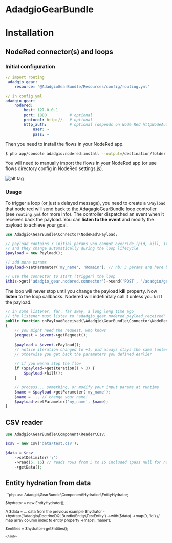 # AdadgioGearBundle

# Installation

## NodeRed connector(s) and loops

### Initial configuration

```yaml
// import routing
_adadgio_gear:
    resource: "@AdadgioGearBundle/Resources/config/routing.yml"
```

```yaml
// in config.yml
adadgio_gear:
    nodered:
        host: 127.0.0.1
        port: 1880          # optional
        protocol: http://   # optional
        http_auth:          # optional (depends on Node Red httpNodeAuth param)
            user: ~ 
            pass: ~

```

Then you need to install the flows in your NodeRed app.

```bash
$ php app/console adadgio:nodered:install --output=/destination/folder
```

You will need to manually import the flows in your NodeRed app (or use flows directory config in NodeRed settings.js).

![alt tag](https://raw.githubusercontent.com/adadgio/gear-bundle/master/Resources/help/nodered_flow.png)

### Usage

To trigger a loop (or just a delayed message), you need to create a `\Payload` that node red will send back to the AdagagioGearBundle loop controller (see `routing.yml` for more info). The controller dispatched an event when it receives back the payload. You can **listen to the event** and modify the payload to achieve your goal.

```php
use Adadgio\GearBundle\Connector\NodeRed\Payload;

// payload contains 3 initial params you cannot override (pid, kill, iteration)
// and they change automatically during the loop lifecycle
$payload = new Payload();

// add more params
$payload->setParameter('my_name', 'Romain'); // nb: 3 params are here by default

// use the connector to start (trigger) the loop
$this->get('adadgio_gear.nodered.connector')->send('POST', '/adadgio/gear/loop/start', $payload); // @todo pass this more transparently
```

The loop will never stop until you change the payload **kill** property. Now **listen** to the loop callbacks. Nodered will indefinitaly call it unless you `kill` the payload.

```php
// in some listener, far, far away, a long long time ago
// the listener must listen to "adadgio_gear.nodered.payload_received"
public function onPayloadReceived(\Adadgio\GearBundle\Connector\NodeRed\Event\PayloadEvent $event)
{
    // you might need the request, who knows
    $request = $event->getRequest();
    
    $payload = $event->Payload();
    // notice iteration changed to +1, pid always stays the same (unless you trigger another process)
    // otherwise you get back the parameters you defined earlier

    // if you wanna stop the flow
    if ($payload->getIteration() > 3) {
        $payload->kill();
    }

    // process... something, or modify your input params at runtime
    $name = $payload->getParameter('my_name');
    $name = ... // change your name!
    $payload->setParameter('my_name', $name);
}
```

## CSV reader

```php
use Adadgio\GearBundle\Component\Reader\Csv;

$csv = new Csv('data/test.csv');

$data = $csv
    ->setDelimiter(';')
    ->read(5, 15) // reads rows from 5 to 15 included (pass null for no limit and offset)
    ->getData();
```

## Entity hydration from data
<sub>
```php
use Adadgio\GearBundle\Component\Hydration\EntityHydrator;

$hydrator = new EntityHydrator();

// $data = ... data from the previous example
$hydrator
    ->hydrate('Adadgio\DoctrineDQLBundle\Entity\TestEntity')
    ->with($data)
    ->map(0, 'id') // map array column index to entity property
    ->map(1, 'name');

$entities = $hydrator->getEntities();
```
</sub>
